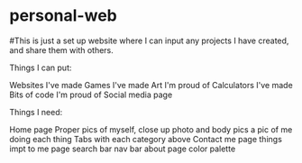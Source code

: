 # personal-web

#This is just a set up website where I can input any projects I have created, and share them with others.

Things I can put: 

Websites I've made
Games I've made
Art I'm proud of 
Calculators I've made
Bits of code I'm proud of
Social media page

Things I need:

Home page
Proper pics of myself, close up photo and body pics
a pic of me doing each thing
Tabs with each category above
Contact me page
things impt to me page
search bar
nav bar
about page
color palette



